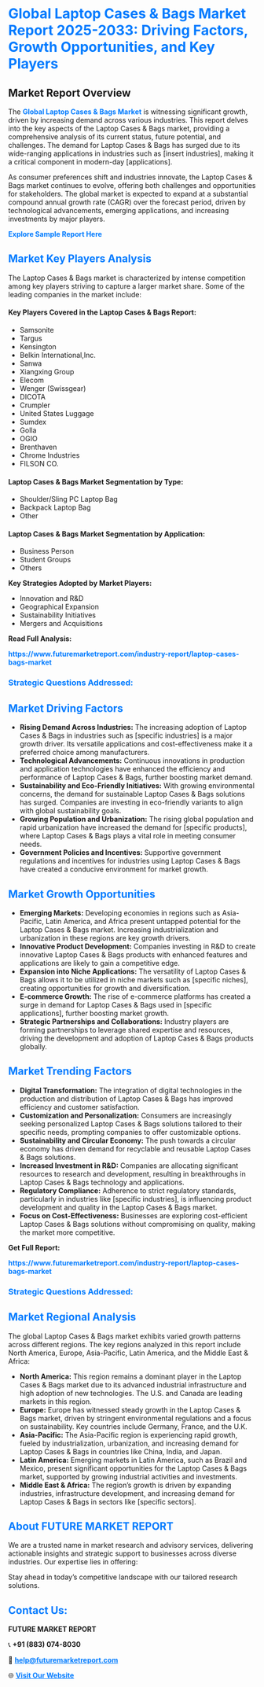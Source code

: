 <h1 style="color: #007BFF;">Global Laptop Cases & Bags Market Report 2025-2033: Driving Factors, Growth Opportunities, and Key Players</h1>

<section id="overview">
<h2>Market Report Overview</h2>
<p>The <a href="https://www.futuremarketreport.com/industry-report/laptop-cases-bags-market" style="color: #007BFF; text-decoration: none;"><strong>Global Laptop Cases & Bags Market</strong></a> is witnessing significant growth, driven by increasing demand across various industries. This report delves into the key aspects of the Laptop Cases & Bags market, providing a comprehensive analysis of its current status, future potential, and challenges. The demand for Laptop Cases & Bags has surged due to its wide-ranging applications in industries such as [insert industries], making it a critical component in modern-day [applications].</p>
<p>As consumer preferences shift and industries innovate, the Laptop Cases & Bags market continues to evolve, offering both challenges and opportunities for stakeholders. The global market is expected to expand at a substantial compound annual growth rate (CAGR) over the forecast period, driven by technological advancements, emerging applications, and increasing investments by major players.</p>
</section>

<section id="overview">
<p><a href="https://www.futuremarketreport.com/request-sample/reportId=101820" style="color: #007BFF; text-decoration: none;"><strong>Explore Sample Report Here</strong></a></p>
</section>

<section id="key-players">
<h2 style="color: #007BFF;">Market Key Players Analysis</h2>
<p>The Laptop Cases & Bags market is characterized by intense competition among key players striving to capture a larger market share. Some of the leading companies in the market include:</p>
<h4>Key Players Covered in the Laptop Cases & Bags Report:</h4>
<ul><li>Samsonite</li><li>Targus</li><li>Kensington</li><li>Belkin International,Inc.</li><li>Sanwa</li><li>Xiangxing Group</li><li>Elecom</li><li>Wenger (Swissgear)</li><li>DICOTA</li><li>Crumpler</li><li>United States Luggage</li><li>Sumdex</li><li>Golla</li><li>OGIO</li><li>Brenthaven</li><li>Chrome Industries</li><li>FILSON CO.</li></ul>
<h4>Laptop Cases & Bags Market Segmentation by Type:</h4>
<ul><li>Shoulder/Sling PC Laptop Bag</li><li>Backpack Laptop Bag</li><li>Other</li></ul>

<h4>Laptop Cases & Bags Market Segmentation by Application:</h4>
<ul><li>Business Person</li><li>Student Groups</li><li>Others</li></ul>
<p><strong>Key Strategies Adopted by Market Players:</strong></p>
<ul>
<li>Innovation and R&D</li>
<li>Geographical Expansion</li>
<li>Sustainability Initiatives</li>
<li>Mergers and Acquisitions</li>
</ul>
</section>

<section>
<p><strong>Read Full Analysis: </strong></p><a href="https://www.futuremarketreport.com/industry-report/laptop-cases-bags-market" style="color: #007BFF; text-decoration: none;"><strong>https://www.futuremarketreport.com/industry-report/laptop-cases-bags-market</strong></a>
<h3 style="color: #007BFF;">Strategic Questions Addressed:</h3>
</section>

<section id="driving-factors">
<h2 style="color: #007BFF;">Market Driving Factors</h2>
<ul>
<li><strong>Rising Demand Across Industries:</strong> The increasing adoption of Laptop Cases & Bags in industries such as [specific industries] is a major growth driver. Its versatile applications and cost-effectiveness make it a preferred choice among manufacturers.</li>
<li><strong>Technological Advancements:</strong> Continuous innovations in production and application technologies have enhanced the efficiency and performance of Laptop Cases & Bags, further boosting market demand.</li>
<li><strong>Sustainability and Eco-Friendly Initiatives:</strong> With growing environmental concerns, the demand for sustainable Laptop Cases & Bags solutions has surged. Companies are investing in eco-friendly variants to align with global sustainability goals.</li>
<li><strong>Growing Population and Urbanization:</strong> The rising global population and rapid urbanization have increased the demand for [specific products], where Laptop Cases & Bags plays a vital role in meeting consumer needs.</li>
<li><strong>Government Policies and Incentives:</strong> Supportive government regulations and incentives for industries using Laptop Cases & Bags have created a conducive environment for market growth.</li>
</ul>
</section>

<section id="growth-opportunities">
<h2 style="color: #007BFF;">Market Growth Opportunities</h2>
<ul>
<li><strong>Emerging Markets:</strong> Developing economies in regions such as Asia-Pacific, Latin America, and Africa present untapped potential for the Laptop Cases & Bags market. Increasing industrialization and urbanization in these regions are key growth drivers.</li>
<li><strong>Innovative Product Development:</strong> Companies investing in R&D to create innovative Laptop Cases & Bags products with enhanced features and applications are likely to gain a competitive edge.</li>
<li><strong>Expansion into Niche Applications:</strong> The versatility of Laptop Cases & Bags allows it to be utilized in niche markets such as [specific niches], creating opportunities for growth and diversification.</li>
<li><strong>E-commerce Growth:</strong> The rise of e-commerce platforms has created a surge in demand for Laptop Cases & Bags used in [specific applications], further boosting market growth.</li>
<li><strong>Strategic Partnerships and Collaborations:</strong> Industry players are forming partnerships to leverage shared expertise and resources, driving the development and adoption of Laptop Cases & Bags products globally.</li>
</ul>
</section>

<section id="trending-factors">
<h2 style="color: #007BFF;">Market Trending Factors</h2>
<ul>
<li><strong>Digital Transformation:</strong> The integration of digital technologies in the production and distribution of Laptop Cases & Bags has improved efficiency and customer satisfaction.</li>
<li><strong>Customization and Personalization:</strong> Consumers are increasingly seeking personalized Laptop Cases & Bags solutions tailored to their specific needs, prompting companies to offer customizable options.</li>
<li><strong>Sustainability and Circular Economy:</strong> The push towards a circular economy has driven demand for recyclable and reusable Laptop Cases & Bags solutions.</li>
<li><strong>Increased Investment in R&D:</strong> Companies are allocating significant resources to research and development, resulting in breakthroughs in Laptop Cases & Bags technology and applications.</li>
<li><strong>Regulatory Compliance:</strong> Adherence to strict regulatory standards, particularly in industries like [specific industries], is influencing product development and quality in the Laptop Cases & Bags market.</li>
<li><strong>Focus on Cost-Effectiveness:</strong> Businesses are exploring cost-efficient Laptop Cases & Bags solutions without compromising on quality, making the market more competitive.</li>
</ul>
</section>

<section>
<p><strong>Get Full Report: </strong></p><a href="https://www.futuremarketreport.com/industry-report/laptop-cases-bags-market" style="color: #007BFF; text-decoration: none;"><strong>https://www.futuremarketreport.com/industry-report/laptop-cases-bags-market</strong></a>
<h3 style="color: #007BFF;">Strategic Questions Addressed:</h3>
</section>


<section id="regional-analysis">
<h2 style="color: #007BFF;">Market Regional Analysis</h2>
<p>The global Laptop Cases & Bags market exhibits varied growth patterns across different regions. The key regions analyzed in this report include North America, Europe, Asia-Pacific, Latin America, and the Middle East & Africa:</p>
<ul>
<li><strong>North America:</strong> This region remains a dominant player in the Laptop Cases & Bags market due to its advanced industrial infrastructure and high adoption of new technologies. The U.S. and Canada are leading markets in this region.</li>
<li><strong>Europe:</strong> Europe has witnessed steady growth in the Laptop Cases & Bags market, driven by stringent environmental regulations and a focus on sustainability. Key countries include Germany, France, and the U.K.</li>
<li><strong>Asia-Pacific:</strong> The Asia-Pacific region is experiencing rapid growth, fueled by industrialization, urbanization, and increasing demand for Laptop Cases & Bags in countries like China, India, and Japan.</li>
<li><strong>Latin America:</strong> Emerging markets in Latin America, such as Brazil and Mexico, present significant opportunities for the Laptop Cases & Bags market, supported by growing industrial activities and investments.</li>
<li><strong>Middle East & Africa:</strong> The region’s growth is driven by expanding industries, infrastructure development, and increasing demand for Laptop Cases & Bags in sectors like [specific sectors].</li>
</ul>
</section>

<footer>
<h2 style="color: #007BFF;">About FUTURE MARKET REPORT</h2>
<p>We are a trusted name in market research and advisory services, delivering actionable insights and strategic support to businesses across diverse industries. Our expertise lies in offering:</p>

<p>Stay ahead in today’s competitive landscape with our tailored research solutions.</p>

<h2 style="color: #007BFF;">Contact Us:</h2>
<p><strong>FUTURE MARKET REPORT</strong></p>
<p>📞 <strong>+91 (883) 074-8030</strong></p>
<p>📧 <strong><a href="mailto:help@futuremarketreport.com" style="color: #007BFF;">help@futuremarketreport.com</a></strong></p>
<p>🌐 <strong><a href="https://www.futuremarketreport.com/" style="color: #007BFF;">Visit Our Website</a></strong></p>
</footer>